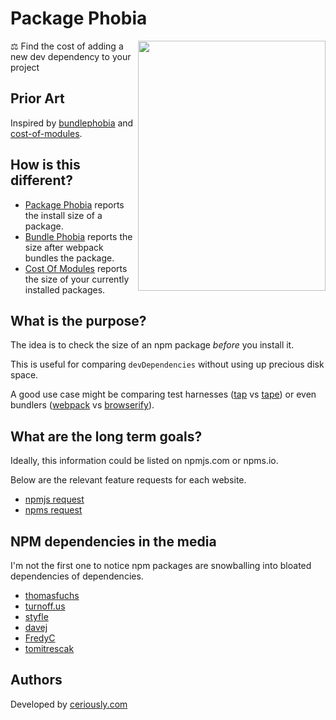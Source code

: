 # Package Phobia

<a href="http://turnoff.us/geek/npm-install/"><img src="http://turnoff.us/image/en/npm-install.png" width=300 height=400 align="right" /></a>

⚖️ Find the cost of adding a new dev dependency to your project

## Prior Art

Inspired by [bundlephobia](https://github.com/pastelsky/bundlephobia) and [cost-of-modules](https://github.com/siddharthkp/cost-of-modules).

## How is this different?

- [Package Phobia](https://packagephobia.now.sh) reports the install size of a package.
- [Bundle Phobia](https://bundlephobia.com) reports the size after webpack bundles the package.
- [Cost Of Modules](https://github.com/siddharthkp/cost-of-modules) reports the size of your currently installed packages.

## What is the purpose?

The idea is to check the size of an npm package *before* you install it.

This is useful for comparing `devDependencies` without using up precious disk space.

A good use case might be comparing test harnesses ([tap](https://packagephobia.now.sh/result?p=tap) vs [tape](https://packagephobia.now.sh/result?p=tape)) or even bundlers ([webpack](https://packagephobia.now.sh/result?p=webpack) vs [browserify](https://packagephobia.now.sh/result?p=browserify)).

## What are the long term goals?

Ideally, this information could be listed on npmjs.com or npms.io.

Below are the relevant feature requests for each website.

- [npmjs request](https://github.com/npm/www/issues/197)
- [npms request](https://github.com/npms-io/npms-www/issues/219)

## NPM dependencies in the media

I'm not the first one to notice npm packages are snowballing into bloated dependencies of dependencies.

- [thomasfuchs](https://twitter.com/thomasfuchs/status/977541462199029760)
- [turnoff.us](http://turnoff.us/geek/npm-install/)
- [styfle](https://twitter.com/styfle/status/968180698149539841)
- [davej](https://github.com/npm/npm/issues/10361)
- [FredyC](https://github.com/yarnpkg/yarn/issues/2088)
- [tomitrescak](https://github.com/npm/npm/issues/12515)

## Authors

Developed by [ceriously.com](https://www.ceriously.com)
